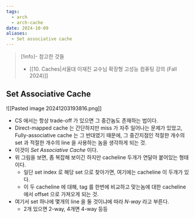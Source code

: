 ```yaml
---
tags:
  - arch
  - arch-cache
date: 2024-10-09
aliases:
  - Set associative cache
---
```

> [!info]- 참고한 것들
> - [[10. Caches|서울대 이재진 교수님 확장형 고성능 컴퓨팅 강의 (Fall 2024)]]

## Set Associative Cache

![[Pasted image 20241203193816.png]]

- CS 에서는 항상 trade-off 가 있으면 그 중간놈도 존재하는 법이다.
- Direct-mapped cache 는 간단하지만 miss 가 자주 일어나는 문제가 있었고, Fully-associative cache 는 그 반대였기 때문에, 그 중간지점인 적절한 개수의 set 과 적절한 개수의 line 을 사용하는 놈을 생각하게 되는 것.
- 이것이 *Set Associative Cache* 이다.
- 위 그림을 보면, 좀 복잡해 보이긴 하지만 cacheline 두개가 연달아 붙어있는 형태이다.
	- 일단 set index 로 해당 set 으로 찾아가면, 여기에는 cacheline 이 두개가 있다.
	- 이 두 cacheline 에 대해, tag 를 한번에 비교하고 맞는놈에 대한 cacheline 에서 offset 으로 가져오게 되는 것.
- 여기서 set 하나에 몇개의 line 을 둘 것이냐에 따라 *N-way* 라고 부른다.
	- 2개 있으면 2-way, 4개면 4-way 등등